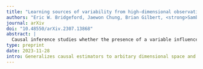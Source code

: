 ```yaml
---
title: "Learning sources of variability from high-dimensional observational studies"
authors: "Eric W. Bridgeford, Jaewon Chung, Brian Gilbert, <strong>Sambit Panda</strong>, Adam Li, Cencheng Shen, Alexandra Badea, Brian Caffo, and Joshua T. Vogelstein"
journal: arXiv
doi: "10.48550/arXiv.2307.13868"
abstract: |
  Causal inference studies whether the presence of a variable influences an observed outcome. As measured by quantities such as the "average treatment effect," this paradigm is employed across numerous biological fields, from vaccine and drug development to policy interventions. Unfortunately, the majority of these methods are often limited to univariate outcomes. Our work generalizes causal estimands to outcomes with any number of dimensions or any measurable space, and formulates traditional causal estimands for nominal variables as causal discrepancy tests. We propose a simple technique for adjusting universally consistent conditional independence tests and prove that these tests are universally consistent causal discrepancy tests. Numerical experiments illustrate that our method, Causal CDcorr, leads to improvements in both finite sample validity and power when compared to existing strategies. Our methods are all open source and available at [http://github.com/ebridge2/cdcorr](http://github.com/ebridge2/cdcorr).
type: preprint
date: 2023-11-28
intro: Generalizes causal estimators to arbitary dimensional space and uses this to develop a new test (Causal CDcorr).
---
```

